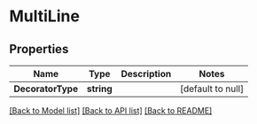 # MultiLine

## Properties
Name | Type | Description | Notes
------------ | ------------- | ------------- | -------------
**DecoratorType** | **string** |  | [default to null]

[[Back to Model list]](../README.md#documentation-for-models) [[Back to API list]](../README.md#documentation-for-api-endpoints) [[Back to README]](../README.md)


